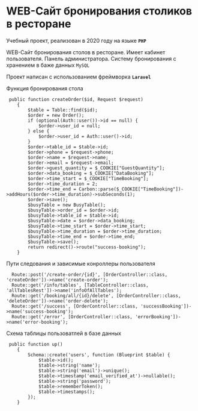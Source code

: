 # WEB-Сайт бронирования столиков в ресторане

Учебный проект, реализован в 2020 году на языке **`PHP`**

WEB-Сайт бронирования столов в ресторане. Имеет кабинет пользователя. Панель администратора. Систему бронирования с хранением в баже данных `MySQL`

Проект написан с использованием фреймворка **`Laravel`**

Функция бронирования стола
```
 public function createOrder($id, Request $request)
    {
        $table = Table::find($id);
        $order = new Order();
        if (optional(Auth::user())->id == null) {
            $order->user_id = null;
        } else {
            $order->user_id = Auth::user()->id;
        }
        $order->table_id = $table->id;
        $order->phone = $request->phone;
        $order->name = $request->name;
        $order->email = $request->email;
        $order->guest_quantity = $_COOKIE["GuestQuantity"];
        $order->data_booking = $_COOKIE["DataBooking"];
        $order->time_start = $_COOKIE["TimeBooking"];
        $order->time_duration = 2;
        $order->time_end = Carbon::parse($_COOKIE["TimeBooking"])->addHours($order->time_duration)->subSeconds(1);
        $order->save();
        $busyTable = new BusyTable();
        $busyTable->order_id = $order->id;
        $busyTable->table_id = $table->id;
        $busyTable->date = $order->data_booking;
        $busyTable->time_start = $order->time_start;
        $busyTable->time_duration = $order->time_duration;
        $busyTable->time_end = $order->time_end;
        $busyTable->save();
        return redirect()->route("success-booking");
    }
```

Пути следования и зависимые конроллеры пользователя
```
  Route::post('/create-order/{id}', [OrderController::class, 'createOrder'])->name('create-order');
  Route::get('/info/tables', [TableController::class, 'allTablesRest'])->name('infoOfAllTables');
  Route::get('/booking/all/{id}/delete', [OrderController::class, 'deleteOrder'])->name('order-delete');
  Route::get('/success', [OrderController::class, 'successBooking'])->name('success-booking');
  Route::get('/error', [OrderController::class, 'errorBooking'])->name('error-booking');
```

Схема таблицы пользоватлей в базе данных
```
 public function up()
    {
        Schema::create('users', function (Blueprint $table) {
            $table->id();
            $table->string('name');
            $table->string('email')->unique();
            $table->timestamp('email_verified_at')->nullable();
            $table->string('password');
            $table->rememberToken();
            $table->timestamps();
        });
    }
```

